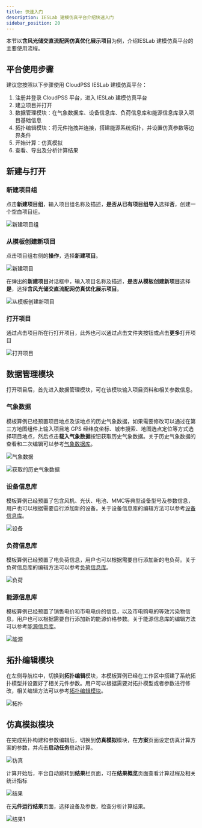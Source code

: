 ```yaml
---
title: 快速入门
description: IESLab 建模仿真平台介绍快速入门
sidebar_position: 20
---
```



本节以**含风光储交直流配网仿真优化展示项目**为例，介绍IESLab 建模仿真平台的主要使用流程。

## 平台使用步骤

建议您按照以下步骤使用 CloudPSS IESLab 建模仿真平台：

 1.	注册并登录 CloudPSS 平台，进入 IESLab  建模仿真平台
 2.	建立项目并打开
 3.	数据管理模块：在气象数据库、设备信息库、负荷信息库和能源信息库录入项目基础信息
 4.	拓扑编辑模块：将元件拖拽并连接，搭建能源系统拓扑，并设置仿真参数等边界条件
 5.	开始计算：仿真模拟
 6.	查看、导出及分析计算结果


## 新建与打开

### 新建项目组

点击**新建项目组**，输入项目组名称及描述，**是否从已有项目组导入**选择**否**，创建一个空白项目组。

![新建项目组](./newprofilo.png "新建项目组")

### 从模板创建新项目

点击项目组右侧的**操作**，选择**新建项目**。

![新建项目](./new.png "新建项目")


在弹出的**新建项目**对话框中，输入项目名称及描述，**是否从模板创建新项目**选择**是**，选择**含风光储交直流配网仿真优化展示项目**。

![从模板创建新项目](./new1.png "从模板创建新项目")

### 打开项目

通过点击项目所在行打开项目，此外也可以通过点击文件夹按钮或点击**更多**打开项目

![打开项目](./open.png "打开项目")


## 数据管理模块

打开项目后，首先进入数据管理模块，可在该模块输入项目资料和相关参数信息。

### 气象数据

模板算例已经预置项目地点及该地点的历史气象数据，如果需要修改可以通过在第三方地图组件上输入项目地 GPS 经纬度坐标、城市搜索、地图选点定位等方式选择项目地点，然后点击**载入气象数据**按钮获取历史气象数据。关于历史气象数据的查看和二次编辑可以参考[气象数据库](/docs/software/ieslab/sim/data/meteorology/)。

![气象数据](./meteoro.png "气象数据")

![获取的历史气象数据](./meteoro1.png "获取的历史气象数据")

### 设备信息库

模板算例已经预置了包含风机、光伏、电池、MMC等典型设备型号及参数信息，用户也可以根据需要自行添加新的设备。关于设备信息库的编辑方法可以参考[设备信息库](/docs/software/ieslab/sim/data/device/)。

![设备](./device.png "设备")

### 负荷信息库

模板算例已经预置了电负荷信息，用户也可以根据需要自行添加新的电负荷。关于负荷信息库的编辑方法可以参考[负荷信息库](/docs/software/ieslab/sim/data/load/)。

![负荷](./load.jpg "负荷")

### 能源信息库

模板算例已经预置了销售电价和市电电价的信息，以及市电购电的等效污染物信息，用户也可以根据需要自行添加新的能源价格参数。关于能源信息库的编辑方法可以参考[能源信息库](/docs/software/ieslab/sim/data/price/)。

![能源](./energy.jpg "能源")

## 拓扑编辑模块

在左侧导航栏中，切换到**拓扑编辑**模块，本模板算例已经在工作区中搭建了系统拓扑模型并设置好了相关元件参数。用户可以根据需要对拓扑模型或者参数进行修改，相关编辑方法可以参考[拓扑编辑模块](/docs/software/ieslab/sim/topo/)。

![拓扑](./topo.png "拓扑")

## 仿真模拟模块

在完成拓扑构建和参数编辑后，切换到**仿真模拟**模块，在**方案**页面设定仿真计算方案的参数，并点击**启动任务**启动计算。

![仿真](./sim.png "仿真")


计算开始后，平台自动跳转到**结果**栏页面，可在**结果概览**页面查看计算过程及相关统计指标

![结果](./result.png "结果")

在**元件运行结果**页面，选择设备及参数，检查分析计算结果。

![结果1](./result1.png "结果1")